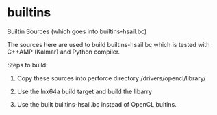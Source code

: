 # builtins
Builtin Sources (which goes into builtins-hsail.bc)

The sources here are used to build builtins-hsail.bc which is tested with
C++AMP (Kalmar) and Python compiler. 

Steps to build:

1. Copy these sources into perforce directory 
/drivers/opencl/library/

2. Use the lnx64a build target and build the libarry

3. Use the built builtins-hsail.bc instead of OpenCL bultins.


